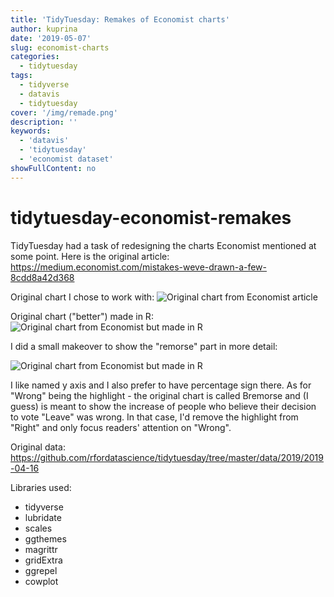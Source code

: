 ```yaml
---
title: 'TidyTuesday: Remakes of Economist charts'
author: kuprina
date: '2019-05-07'
slug: economist-charts
categories:
  - tidytuesday
tags:
  - tidyverse
  - datavis
  - tidytuesday
cover: '/img/remade.png'
description: ''
keywords:
  - 'datavis'
  - 'tidytuesday'
  - 'economist dataset'
showFullContent: no
---
```


# tidytuesday-economist-remakes
TidyTuesday had a task of redesigning the charts Economist mentioned at some point. Here is the original article: https://medium.economist.com/mistakes-weve-drawn-a-few-8cdd8a42d368

Original chart I chose to work with:
![Original chart from Economist article](https://cdn-images-1.medium.com/max/1043/1*9GzHVtm4y_LeVmFCjqV3Ww.png)

Original chart ("better") made in R:
![Original chart from Economist but made in R](/img/original_r.png)

I did a small makeover to show the "remorse" part in more detail:

![Original chart from Economist but made in R](/img/remade.png)

I like named y axis and I also prefer to have percentage sign there. As for "Wrong" being the highlight - the original chart is called Bremorse and (I guess) is meant to show the increase of people who believe their decision to vote "Leave" was wrong. In that case, I'd remove the highlight from "Right" and only focus readers' attention on "Wrong".

Original data: https://github.com/rfordatascience/tidytuesday/tree/master/data/2019/2019-04-16 

Libraries used: 

- tidyverse
- lubridate
- scales
- ggthemes
- magrittr
- gridExtra
- ggrepel
- cowplot
